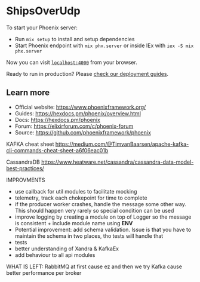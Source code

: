 # ShipsOverUdp

To start your Phoenix server:

  * Run `mix setup` to install and setup dependencies
  * Start Phoenix endpoint with `mix phx.server` or inside IEx with `iex -S mix phx.server`

Now you can visit [`localhost:4000`](http://localhost:4000) from your browser.

Ready to run in production? Please [check our deployment guides](https://hexdocs.pm/phoenix/deployment.html).

## Learn more

  * Official website: https://www.phoenixframework.org/
  * Guides: https://hexdocs.pm/phoenix/overview.html
  * Docs: https://hexdocs.pm/phoenix
  * Forum: https://elixirforum.com/c/phoenix-forum
  * Source: https://github.com/phoenixframework/phoenix


KAFKA cheat sheet
https://medium.com/@TimvanBaarsen/apache-kafka-cli-commands-cheat-sheet-a6f06eac01b

CassandraDB
https://www.heatware.net/cassandra/cassandra-data-model-best-practices/

IMPROVMENTS
- use callback for util modules to facilitate mocking
- telemetry, track each chokepoint for time to complete
- if the producer worker crashes, handle the message some other way. This should happen very rarely so special condition can be used
- improve logging by creating a module on top of Logger so the message is consistent + include module name using __ENV__
- Potential improvement: add schema validation. Issue is that you have to maintain the schema in two places, tho tests will handle that
- tests
- better understanding of Xandra & KafkaEx
- add behaviour to all api modules

WHAT IS LEFT:
RabbitMQ at first cause ez and then we try Kafka cause better performance per broker
